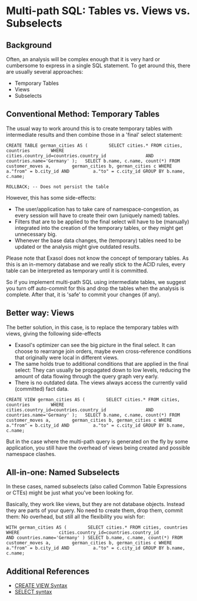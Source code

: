 # Multi-path SQL: Tables vs. Views vs. Subselects 
## Background

Often, an analysis will be complex enough that it is very hard or cumbersome to express in a single SQL statement. To get around this, there are usually several approaches:

* Temporary Tables
* Views
* Subselects

## Conventional Method: Temporary Tables

The usual way to work around this is to create temporary tables with intermediate results and then combine those in a 'final' select statement:


```"code-sql"
CREATE TABLE german_cities AS (        SELECT cities.* FROM cities, countries        WHERE               cities.country_id=countries.country_id               AND countries.name='Germany' );   SELECT b.name, c.name, count(*) FROM        customer_moves a,        german_cities b, german_cities c WHERE         a."from" = b.city_id AND         a."to" = c.city_id GROUP BY b.name, c.name;  
  
ROLLBACK; -- Does not persist the table
```
However, this has some side-effects:

* The user/application has to take care of namespace-congestion, as every session will have to create their own (uniquely named) tables.
* Filters that are to be applied to the final select will have to be (manually) integrated into the creation of the temporary tables, or they might get unnecessary big.
* Whenever the base data changes, the (temporary) tables need to be updated or the analysis might give outdated results.

Please note that Exasol does not know the concept of temporary tables. As this is an in-memory database and we really stick to the ACID rules, every table can be interpreted as temporary until it is committed.

So if you implement multi-path SQL using intermediate tables, we suggest you turn off auto-commit for this and drop the tables when the analysis is complete. After that, it is 'safe' to commit your changes (if any).

## Better way: Views

The better solution, in this case, is to replace the temporary tables with views, giving the following side-effects

* Exasol's optimizer can see the big picture in the final select. It can choose to rearrange join orders, maybe even cross-reference conditions that originally were local in different views.
* The same holds true to additional conditions that are applied in the final select: They can usually be propagated down to low levels, reducing the amount of data flowing through the query graph very early.
* There is no outdated data. The views always access the currently valid (committed) fact data.


```"code-sql"
CREATE VIEW german_cities AS (        SELECT cities.* FROM cities, countries        WHERE               cities.country_id=countries.country_id               AND countries.name='Germany' );   SELECT b.name, c.name, count(*) FROM        customer_moves a,        german_cities b, german_cities c WHERE         a."from" = b.city_id AND         a."to" = c.city_id GROUP BY b.name, c.name; 
```
But in the case where the multi-path query is generated on the fly by some application, you still have the overhead of views being created and possible namespace clashes.

## All-in-one: Named Subselects

In these cases, named subselects (also called Common Table Expressions or CTEs) might be just what you've been looking for.

Basically, they work like views, but they are not database objects. Instead they are parts of your query. No need to create them, drop them, commit them: No overhead, but still all the flexibility you wish for:


```"code-sql"
WITH german_cities AS (        SELECT cities.* FROM cities, countries        WHERE               cities.country_id=countries.country_id               AND countries.name='Germany' ) SELECT b.name, c.name, count(*) FROM        customer_moves a,        german_cities b, german_cities c WHERE         a."from" = b.city_id AND         a."to" = c.city_id GROUP BY b.name, c.name;
```
## Additional References

* [CREATE VIEW Syntax](https://docs.exasol.com/sql/create_view.htm)
* [SELECT syntax](https://docs.exasol.com/sql/select.htm)
